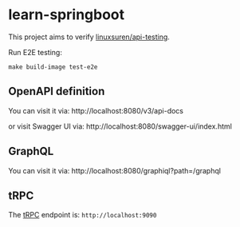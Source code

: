 # learn-springboot
This project aims to verify [linuxsuren/api-testing](https://github.com/LinuxSuRen/api-testing).

Run E2E testing:

```shell
make build-image test-e2e
```

## OpenAPI definition
You can visit it via: http://localhost:8080/v3/api-docs

or visit Swagger UI via: http://localhost:8080/swagger-ui/index.html

## GraphQL
You can visit it via: http://localhost:8080/graphiql?path=/graphql

## tRPC
The [tRPC](https://github.com/trpc-group/trpc-java) endpoint is: `http://localhost:9090`
